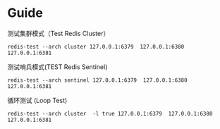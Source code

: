 # Guide

测试集群模式（Test Redis Cluster）
```
redis-test --arch cluster 127.0.0.1:6379  127.0.0.1:6380 127.0.0.1:6381
```

测试哨兵模式(TEST Redis Sentinel)
```
redis-test --arch sentinel 127.0.0.1:6379  127.0.0.1:6380 127.0.0.1:6381
```

循环测试 (Loop Test)
```
redis-test --arch cluster  -l true 127.0.0.1:6379  127.0.0.1:6380 127.0.0.1:6381
```

